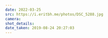 ```yaml
---
date: 2022-03-25
src: https://i.eritbh.me/photos/DSC_5288.jpg
camera:
shot_details:
date_taken: 2019-08-24 20:27:03
---
```

